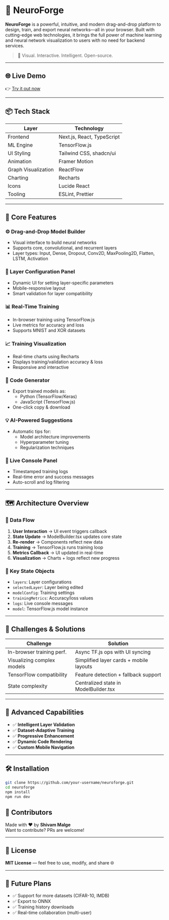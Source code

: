 # 🧠 NeuroForge

**NeuroForge** is a powerful, intuitive, and modern drag-and-drop platform to design, train, and export neural networks—all in your browser. Built with cutting-edge web technologies, it brings the full power of machine learning and neural network visualization to users with no need for backend services.

> 🚀 Visual. Interactive. Intelligent. Open-source.

---

## 🌐 Live Demo

👉 [Try it out now](https://your-demo-link.com)

---

## 📦 Tech Stack

| Layer              | Technology                     |
|--------------------|---------------------------------|
| Frontend           | Next.js, React, TypeScript      |
| ML Engine          | TensorFlow.js                   |
| UI Styling         | Tailwind CSS, shadcn/ui         |
| Animation          | Framer Motion                   |
| Graph Visualization| ReactFlow                       |
| Charting           | Recharts                        |
| Icons              | Lucide React                    |
| Tooling            | ESLint, Prettier                |

---

## 🔧 Core Features

### ⚙️ Drag-and-Drop Model Builder
- Visual interface to build neural networks
- Supports core, convolutional, and recurrent layers
- Layer types: Input, Dense, Dropout, Conv2D, MaxPooling2D, Flatten, LSTM, Activation

### 🧩 Layer Configuration Panel
- Dynamic UI for setting layer-specific parameters
- Mobile-responsive layout
- Smart validation for layer compatibility

### 📊 Real-Time Training
- In-browser training using TensorFlow.js
- Live metrics for accuracy and loss
- Supports MNIST and XOR datasets

### 📈 Training Visualization
- Real-time charts using Recharts
- Displays training/validation accuracy & loss
- Responsive and interactive

### 🧠 Code Generator
- Export trained models as:
  - Python (TensorFlow/Keras)
  - JavaScript (TensorFlow.js)
- One-click copy & download

### 💡 AI-Powered Suggestions
- Automatic tips for:
  - Model architecture improvements
  - Hyperparameter tuning
  - Regularization techniques

### 🧾 Live Console Panel
- Timestamped training logs
- Real-time error and success messages
- Auto-scroll and log filtering

---

## 🗺 Architecture Overview

### 🧭 Data Flow

1. **User Interaction** → UI event triggers callback  
2. **State Update** → ModelBuilder.tsx updates core state  
3. **Re-render** → Components reflect new data  
4. **Training** → TensorFlow.js runs training loop  
5. **Metrics Callback** → UI updated in real-time  
6. **Visualization** → Charts + logs reflect new progress

### 🔑 Key State Objects

- `layers`: Layer configurations  
- `selectedLayer`: Layer being edited  
- `modelConfig`: Training settings  
- `trainingMetrics`: Accuracy/loss values  
- `logs`: Live console messages  
- `model`: TensorFlow.js model instance  

---

## 🚨 Challenges & Solutions

| Challenge                     | Solution |
|------------------------------|----------|
| In-browser training perf.    | Async TF.js ops with UI syncing |
| Visualizing complex models   | Simplified layer cards + mobile layouts |
| TensorFlow compatibility     | Feature detection + fallback support |
| State complexity             | Centralized state in ModelBuilder.tsx |

---

## 🔮 Advanced Capabilities

- ✅ **Intelligent Layer Validation**
- ✅ **Dataset-Adaptive Training**
- ✅ **Progressive Enhancement**
- ✅ **Dynamic Code Rendering**
- ✅ **Custom Mobile Navigation**

---

## 🛠️ Installation

```bash
git clone https://github.com/your-username/neuroforge.git
cd neuroforge
npm install
npm run dev
```



## 👥 Contributors

Made with ❤️ by **Shivam Malge**  
Want to contribute? PRs are welcome!

---

## 📜 License

**MIT License** — feel free to use, modify, and share 🌐

---

## 🤖 Future Plans

- ✅ Support for more datasets (CIFAR-10, IMDB)  
- ✅ Export to ONNX  
- ✅ Training history downloads  
- ✅ Real-time collaboration (multi-user)
